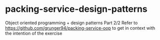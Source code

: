 # packing-service-design-patterns
Object oriented programming + design patterns
Part 2/2
Refer to https://github.com/grunger94/packing-service-oop to get in context with the intention of the exercise
